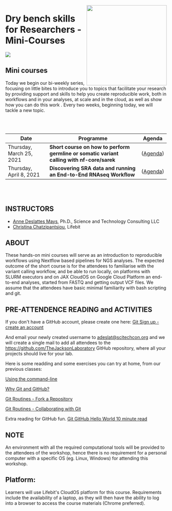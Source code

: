 <p align="center">
  <img src="https://static.wixstatic.com/media/b34882_b300f090387248599125482b6750206c.jpg"  width="250" align="right" >
</p>


# Dry bench skills for Researchers - Mini-Courses

![](assets/header.png)

## Mini courses
Today we begin our bi-weekly series, focusing on little bites to introduce you to topics that facilitate your research by providing support and skills to help you create reproducible work, both in workflows and in your analyses, at scale and in the cloud, as well as show how you can do this work .  Every two weeks, beginning today, we will tackle a new topic.

<br/><br/>


| Date        | Programme        | Agenda   |
| ----------- | --------------------------------------------------------------------------- | ----- |
|Thursday, March 25, 2021 | **Short course on how to perform germline or somatic variant calling with nf-core/sarek** | ([Agenda](1_variant_calling/README.md)) |
|Thursday, April 8, 2021 | **Discovering SRA data and running an End-to-End RNAseq Workflow** |([Agenda](2_sra_and_rnaseq/README.md)) |

<br/><br/>

## INSTRUCTORS
- [Anne Deslattes Mays](mailto:adeslat@scitechcon.org), Ph.D., Science and Technology Consulting LLC
- [Christina Chatzipantsiou](mailto:christina@lifebit.ai), Lifebit

## ABOUT

These hands-on mini courses will serve as an introduction to reproducible workflows using Nextflow based pipelines for NGS analyses. The expected outcome of the short course is for the attendees to familiarise with the variant calling workflow, and be able to run locally, on platforms with SLURM executors and on JAX CloudOS on Google Cloud Platform an end-to-end analyses, started from FASTQ and getting output VCF files. We assume that the attendees have basic minimal familiarity with bash scripting and git. 

## PRE-ATTENDENCE READING and ACTIVITIES

If you don't have a GitHub account, please create one here:
[Git Sign up - create an account](https://github.com/join?ref_cta=Sign+up&ref_loc=header+logged+out&ref_page=%2F&source=header-home)

And email your newly created username to adeslat@scitechcon.org and we will create a single mail to add all attendees to the https://github.com/TheJacksonLaboratory GitHub repository, where all your projects should live for your lab.

Here is some readding and some exercises you can try at home, from our previous classes:

[Using the command-line](https://github.com/lifebit-ai/dry-bench-skills-for-researchers/tree/main/classes/1-using-the-command-line)

[Why Git and GitHub?](https://github.com/lifebit-ai/dry-bench-skills-for-researchers/blob/main/classes/class_2/1-why-git-and-setup.md)

[Git Routines - Fork a Repository](https://github.com/lifebit-ai/dry-bench-skills-for-researchers/blob/main/classes/class_2/2-the-fork-git-routine.ipynb)

[Git Routines - Collaborating with Git](https://github.com/lifebit-ai/dry-bench-skills-for-researchers/blob/main/classes/2-intro-to-git-github/3-the-add-push-git-routine.ipynb)

Extra reading for GitHub fun.
[Git GitHub Hello World 10 minute read](https://guides.github.com/activities/hello-world/)


## NOTE
An environment with all the required computational tools will be provided to the attendees of the workshop, hence there is no requirement for a personal computer with a specific OS (eg. Linux, Windows) for attending this workshop.

## Platform:
Learners will use Lifebit's CloudOS platform for this course. Requirements include the availability of a laptop, as they will then have the ability to log into a browser to access the course materials (Chrome preferred).
